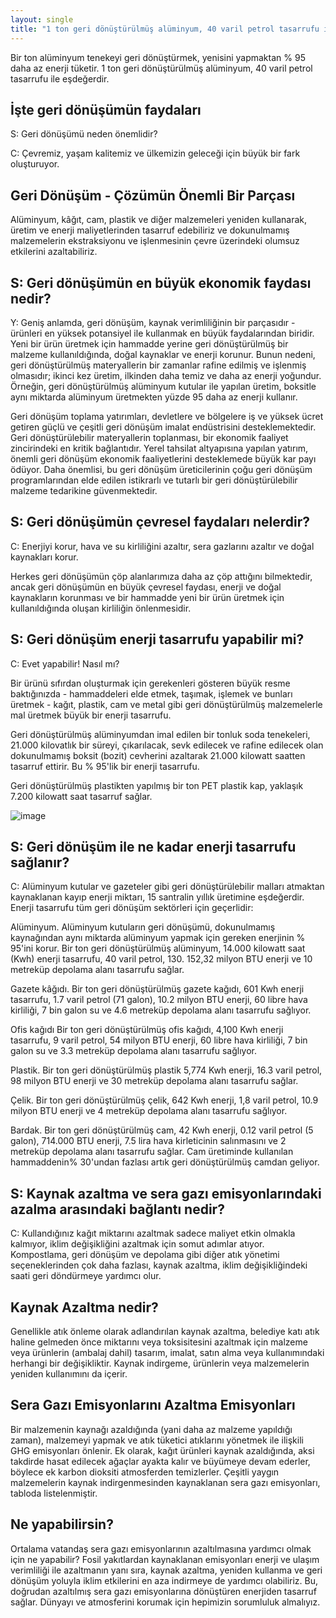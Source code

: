 ```yaml
---
layout: single
title: "1 ton geri dönüştürülmüş alüminyum, 40 varil petrol tasarrufu ile eşdeğerdir"
---
```

Bir ton alüminyum tenekeyi geri dönüştürmek, yenisini yapmaktan % 95 daha az enerji tüketir. 1 ton geri dönüştürülmüş alüminyum, 40 varil petrol tasarrufu ile eşdeğerdir.

İşte geri dönüşümün faydaları
-
S: Geri dönüşümü neden önemlidir?

C: Çevremiz, yaşam kalitemiz ve ülkemizin geleceği için büyük bir fark oluşturuyor.

Geri Dönüşüm - Çözümün Önemli Bir Parçası
-
Alüminyum, kâğıt, cam, plastik ve diğer malzemeleri yeniden kullanarak, üretim ve enerji maliyetlerinden tasarruf edebiliriz ve dokunulmamış malzemelerin ekstraksiyonu ve işlenmesinin çevre üzerindeki olumsuz etkilerini azaltabiliriz.

S: Geri dönüşümün en büyük ekonomik faydası nedir?
-
Y: Geniş anlamda, geri dönüşüm, kaynak verimliliğinin bir parçasıdır - ürünleri en yüksek potansiyel ile kullanmak en büyük faydalarından biridir. Yeni bir ürün üretmek için hammadde yerine geri dönüştürülmüş bir malzeme kullanıldığında, doğal kaynaklar ve enerji korunur. Bunun nedeni, geri dönüştürülmüş materyallerin bir zamanlar rafine edilmiş ve işlenmiş olmasıdır; ikinci kez üretim, ilkinden daha temiz ve daha az enerji yoğundur. Örneğin, geri dönüştürülmüş alüminyum kutular ile yapılan üretim, boksitle aynı miktarda alüminyum üretmekten yüzde 95 daha az enerji kullanır.

Geri dönüşüm toplama yatırımları, devletlere ve bölgelere iş ve yüksek ücret getiren güçlü ve çeşitli geri dönüşüm imalat endüstrisini desteklemektedir. Geri dönüştürülebilir materyallerin toplanması, bir ekonomik faaliyet zincirindeki en kritik bağlantıdır. Yerel tahsilat altyapısına yapılan yatırım, önemli geri dönüşüm ekonomik faaliyetlerini desteklemede büyük kar payı ödüyor. Daha önemlisi, bu geri dönüşüm üreticilerinin çoğu geri dönüşüm programlarından elde edilen istikrarlı ve tutarlı bir geri dönüştürülebilir malzeme tedarikine güvenmektedir.

S: Geri dönüşümün çevresel faydaları nelerdir?
-
C: Enerjiyi korur, hava ve su kirliliğini azaltır, sera gazlarını azaltır ve doğal kaynakları korur.

Herkes geri dönüşümün çöp alanlarımıza daha az çöp attığını bilmektedir, ancak geri dönüşümün en büyük çevresel faydası, enerji ve doğal kaynakların korunması ve bir hammadde yeni bir ürün üretmek için kullanıldığında oluşan kirliliğin önlenmesidir.

S: Geri dönüşüm enerji tasarrufu yapabilir mi?
-
C: Evet yapabilir! Nasıl mı?

Bir ürünü sıfırdan oluşturmak için gerekenleri gösteren büyük resme baktığınızda - hammaddeleri elde etmek, taşımak, işlemek ve bunları üretmek - kağıt, plastik, cam ve metal gibi geri dönüştürülmüş malzemelerle mal üretmek büyük bir enerji tasarrufu.

Geri dönüştürülmüş alüminyumdan imal edilen bir tonluk soda tenekeleri, 21.000 kilovatlık bir süreyi, çıkarılacak, sevk edilecek ve rafine edilecek olan dokunulmamış boksit (bozit) cevherini azaltarak 21.000 kilowatt saatten tasarruf ettirir. Bu % 95'lik bir enerji tasarrufu.

Geri dönüştürülmüş plastikten yapılmış bir ton PET plastik kap, yaklaşık 7.200 kilowatt saat tasarruf sağlar.

![image](https://static1.squarespace.com/static/534fe620e4b0337f7ff5c5da/t/58a2568003596e0ca1a065b5/1487035502103/)

S: Geri dönüşüm ile ne kadar enerji tasarrufu sağlanır?
-
C: Alüminyum kutular ve gazeteler gibi geri dönüştürülebilir malları atmaktan kaynaklanan kayıp enerji miktarı, 15 santralin yıllık üretimine eşdeğerdir. Enerji tasarrufu tüm geri dönüşüm sektörleri için geçerlidir:

Alüminyum. Alüminyum kutuların geri dönüşümü, dokunulmamış kaynağından aynı miktarda alüminyum yapmak için gereken enerjinin % 95'ini korur. Bir ton geri dönüştürülmüş alüminyum, 14.000 kilowatt saat (Kwh) enerji tasarrufu, 40 varil petrol, 130. 152,32 milyon BTU enerji ve 10 metreküp depolama alanı tasarrufu sağlar.

Gazete kâğıdı. Bir ton geri dönüştürülmüş gazete kağıdı, 601 Kwh enerji tasarrufu, 1.7 varil petrol (71 galon), 10.2 milyon BTU enerji, 60 libre hava kirliliği, 7 bin galon su ve 4.6 metreküp depolama alanı tasarrufu sağlıyor.

Ofis kağıdı Bir ton geri dönüştürülmüş ofis kağıdı, 4,100 Kwh enerji tasarrufu, 9 varil petrol, 54 milyon BTU enerji, 60 libre hava kirliliği, 7 bin galon su ve 3.3 metreküp depolama alanı tasarrufu sağlıyor.

Plastik. Bir ton geri dönüştürülmüş plastik 5,774 Kwh enerji, 16.3 varil petrol, 98 milyon BTU enerji ve 30 metreküp depolama alanı tasarrufu sağlar.

Çelik. Bir ton geri dönüştürülmüş çelik, 642 Kwh enerji, 1,8 varil petrol, 10.9 milyon BTU enerji ve 4 metreküp depolama alanı tasarrufu sağlıyor.

Bardak. Bir ton geri dönüştürülmüş cam, 42 Kwh enerji, 0.12 varil petrol (5 galon), 714.000 BTU enerji, 7.5 lira hava kirleticinin salınmasını ve 2 metreküp depolama alanı tasarrufu sağlar. Cam üretiminde kullanılan hammaddenin% 30'undan fazlası artık geri dönüştürülmüş camdan geliyor.

S: Kaynak azaltma ve sera gazı emisyonlarındaki azalma arasındaki bağlantı nedir?
-
C: Kullandığınız kağıt miktarını azaltmak sadece maliyet etkin olmakla kalmıyor, iklim değişikliğini azaltmak için somut adımlar atıyor. Kompostlama, geri dönüşüm ve depolama gibi diğer atık yönetimi seçeneklerinden çok daha fazlası, kaynak azaltma, iklim değişikliğindeki saati geri döndürmeye yardımcı olur.

Kaynak Azaltma nedir?
-
Genellikle atık önleme olarak adlandırılan kaynak azaltma, belediye katı atık haline gelmeden önce miktarını veya toksisitesini azaltmak için malzeme veya ürünlerin (ambalaj dahil) tasarım, imalat, satın alma veya kullanımındaki herhangi bir değişikliktir. Kaynak indirgeme, ürünlerin veya malzemelerin yeniden kullanımını da içerir.

Sera Gazı Emisyonlarını Azaltma Emisyonları
-
Bir malzemenin kaynağı azaldığında (yani daha az malzeme yapıldığı zaman), malzemeyi yapmak ve atık tüketici atıklarını yönetmek ile ilişkili GHG emisyonları önlenir. Ek olarak, kağıt ürünleri kaynak azaldığında, aksi takdirde hasat edilecek ağaçlar ayakta kalır ve büyümeye devam ederler, böylece ek karbon dioksiti atmosferden temizlerler. Çeşitli yaygın malzemelerin kaynak indirgenmesinden kaynaklanan sera gazı emisyonları, tabloda listelenmiştir.

Ne yapabilirsin?
-
Ortalama vatandaş sera gazı emisyonlarının azaltılmasına yardımcı olmak için ne yapabilir? Fosil yakıtlardan kaynaklanan emisyonları enerji ve ulaşım verimliliği ile azaltmanın yanı sıra, kaynak azaltma, yeniden kullanma ve geri dönüşüm yoluyla iklim etkilerini en aza indirmeye de yardımcı olabiliriz. Bu, doğrudan azaltılmış sera gazı emisyonlarına dönüştüren enerjiden tasarruf sağlar. Dünyayı ve atmosferini korumak için hepimizin sorumluluk almalıyız.
